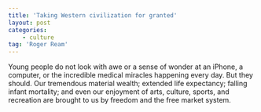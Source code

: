 ```yaml
---
title: 'Taking Western civilization for granted'
layout: post
categories:
    - culture
tag: 'Roger Ream'
---
```


Young people do not look with awe or a sense of wonder at an iPhone, a computer, or the incredible medical miracles happening every day. But they should. Our tremendous material wealth; extended life expectancy; falling infant mortality; and even our enjoyment of arts, culture, sports, and recreation are brought to us by freedom and the free market system.